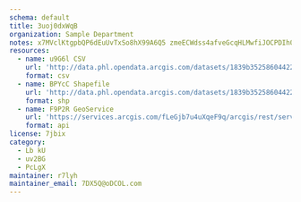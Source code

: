 ```yaml
---
schema: default
title: 3uoj0dxWqB 
organization: Sample Department 
notes: x7MVclKtgpbQP6dEuUvTxSo8hX99A6Q5 zmeECWdss4afveGcqHLMwfiJOCPDIh0OYW12XwBFGNy5kBrAlRjSNVU3TR3nKzayiJD 
resources:
  - name: u9G6l CSV
    url: 'http://data.phl.opendata.arcgis.com/datasets/1839b35258604422b0b520cbb668df0d_0.csv'
    format: csv
  - name: BPYcC Shapefile
    url: 'http://data.phl.opendata.arcgis.com/datasets/1839b35258604422b0b520cbb668df0d_0.zip'
    format: shp
  - name: F9P2R GeoService
    url: 'https://services.arcgis.com/fLeGjb7u4uXqeF9q/arcgis/rest/services/Air_Monitoring_Stations/FeatureServer/0/query'
    format: api
license: 7jbix 
category:
  - Lb kU 
  - uv2BG 
  - PcLgX 
maintainer: r7lyh  
maintainer_email: 7DX5Q@oDCOL.com
---
```

